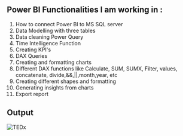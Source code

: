 ## Power BI Functionalities I am working in :

1. How to connect Power BI to MS SQL server 
2. Data Modelling with three tables
3. Data cleaning  Power Query
4. Time Intelligence Function
5. Creating KPI's
6. DAX Queries
7. Creating and formatting charts
8. Different DAX functions like Calculate, SUM, SUMX, Filter, values, 
 concatenate, divide,&&,||,month,year, etc
9. Creating different shapes and formatting
10. Generating insights from charts
11. Export report

## Output
![TEDx](https://github.com/HimanshuSingh2210/PowerBi-Creation/assets/137436936/e8723117-ab00-4d14-af98-5428b266cdfa)

